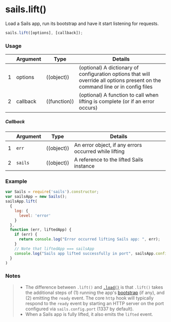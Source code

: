 # sails.lift()

Load a Sails app, run its bootstrap and have it start listening for requests.

```javascript
sails.lift([options], [callback]);
```


### Usage

|   |          Argument           | Type                | Details
|---| --------------------------- | ------------------- | -----------
| 1 |        options              | ((object))          | (optional) A dictionary of configuration options that will override all options present on the command line or in config files
| 2 |        callback             | ((function))        | (optional) A function to call when lifting is complete (or if an error occurs)

##### Callback

|   | Argument  | Type         | Details |
|---|-----------|:------------:|---------|
| 1 | `err`     | ((object))   | An error object, if any errors occurred while lifting
| 2 | `sails`   | ((object))   | A reference to the lifted Sails instance


### Example

```javascript
var Sails = require('sails').constructor;
var sailsApp = new Sails();
sailsApp.lift(
  {
    log: {
      level: 'error'
    }
  },
  function (err, liftedApp) {
    if (err) {
      return console.log("Error occurred lifting Sails app: ", err);
    }
    // Note that liftedApp === sailsApp
    console.log("Sails app lifted successfully in port", sailsApp.config.port);
  }
)
```

### Notes
> - The difference between `.lift()` and [`.load()`]() is that `.lift()` takes the additional steps of (1) running the app's [bootstrap]() (if any), and (2) emitting the `ready` event.  The core `http` hook will typically respond to the `ready` event by starting an HTTP server on the port configured via `sails.config.port` (1337 by default).
> - When a Sails app is fully lifted, it also emits the `lifted` event.

<docmeta name="displayName" value="sails.lift()">
